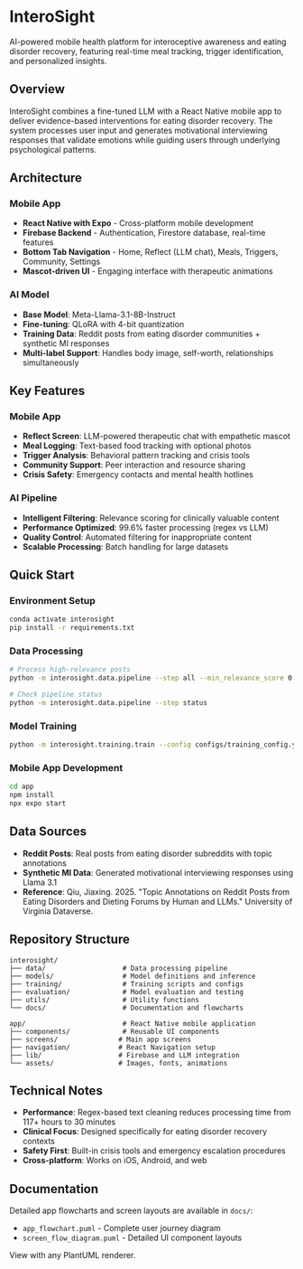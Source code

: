 # InteroSight

AI-powered mobile health platform for interoceptive awareness and eating disorder recovery, featuring real-time meal tracking, trigger identification, and personalized insights.

## Overview

InteroSight combines a fine-tuned LLM with a React Native mobile app to deliver evidence-based interventions for eating disorder recovery. The system processes user input and generates motivational interviewing responses that validate emotions while guiding users through underlying psychological patterns.

## Architecture

### Mobile App
- **React Native with Expo** - Cross-platform mobile development
- **Firebase Backend** - Authentication, Firestore database, real-time features
- **Bottom Tab Navigation** - Home, Reflect (LLM chat), Meals, Triggers, Community, Settings
- **Mascot-driven UI** - Engaging interface with therapeutic animations

### AI Model
- **Base Model**: Meta-Llama-3.1-8B-Instruct
- **Fine-tuning**: QLoRA with 4-bit quantization
- **Training Data**: Reddit posts from eating disorder communities + synthetic MI responses
- **Multi-label Support**: Handles body image, self-worth, relationships simultaneously

## Key Features

### Mobile App
- **Reflect Screen**: LLM-powered therapeutic chat with empathetic mascot
- **Meal Logging**: Text-based food tracking with optional photos
- **Trigger Analysis**: Behavioral pattern tracking and crisis tools
- **Community Support**: Peer interaction and resource sharing
- **Crisis Safety**: Emergency contacts and mental health hotlines

### AI Pipeline
- **Intelligent Filtering**: Relevance scoring for clinically valuable content
- **Performance Optimized**: 99.6% faster processing (regex vs LLM)
- **Quality Control**: Automated filtering for inappropriate content
- **Scalable Processing**: Batch handling for large datasets

## Quick Start

### Environment Setup
```bash
conda activate interosight
pip install -r requirements.txt
```

### Data Processing
```bash
# Process high-relevance posts
python -m interosight.data.pipeline --step all --min_relevance_score 0.5 --max_posts 10000

# Check pipeline status
python -m interosight.data.pipeline --step status
```

### Model Training
```bash
python -m interosight.training.train --config configs/training_config.yaml
```

### Mobile App Development
```bash
cd app
npm install
npx expo start
```

## Data Sources

- **Reddit Posts**: Real posts from eating disorder subreddits with topic annotations
- **Synthetic MI Data**: Generated motivational interviewing responses using Llama 3.1
- **Reference**: Qiu, Jiaxing. 2025. "Topic Annotations on Reddit Posts from Eating Disorders and Dieting Forums by Human and LLMs." University of Virginia Dataverse.

## Repository Structure

```
interosight/
├── data/                   # Data processing pipeline
├── models/                 # Model definitions and inference
├── training/               # Training scripts and configs
├── evaluation/             # Model evaluation and testing
├── utils/                  # Utility functions
└── docs/                   # Documentation and flowcharts

app/                        # React Native mobile application
├── components/             # Reusable UI components
├── screens/               # Main app screens
├── navigation/            # React Navigation setup
├── lib/                   # Firebase and LLM integration
└── assets/                # Images, fonts, animations
```

## Technical Notes

- **Performance**: Regex-based text cleaning reduces processing time from 117+ hours to 30 minutes
- **Clinical Focus**: Designed specifically for eating disorder recovery contexts
- **Safety First**: Built-in crisis tools and emergency escalation procedures
- **Cross-platform**: Works on iOS, Android, and web

## Documentation

Detailed app flowcharts and screen layouts are available in `docs/`:
- `app_flowchart.puml` - Complete user journey diagram
- `screen_flow_diagram.puml` - Detailed UI component layouts

View with any PlantUML renderer.
